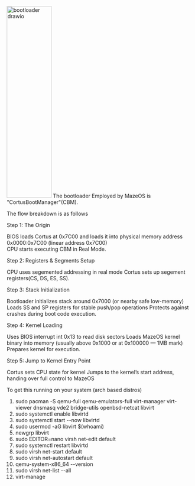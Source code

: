 <img width="121" height="519" alt="bootloader drawio" src="https://github.com/user-attachments/assets/2a6fdc8e-c05c-40dd-b02f-ac0ad4bc7b89" />
The bootloader Employed by MazeOS is "CortusBootManager"(CBM).

The flow breakdown is as follows

Step 1: The Origin

BIOS loads Cortus at 0x7C00 and loads it into physical memory address
0x0000:0x7C00  (linear address 0x7C00)  
CPU starts executing CBM in Real Mode.

Step 2: Registers & Segments Setup

CPU uses segemented addressing in real mode
Cortus sets up segement registers(CS, DS, ES, SS).

Step 3: Stack Initialization

Bootloader initializes stack around 0x7000 (or nearby safe low-memory)
Loads SS and SP registers for stable push/pop operations
Protects against crashes during boot code execution.

Step 4: Kernel Loading

Uses BIOS interrupt int 0x13 to read disk sectors
Loads MazeOS kernel binary into memory (usually above 0x1000 or at 0x100000 — 1MB mark)
Prepares kernel for execution.

Step 5: Jump to Kernel Entry Point

Cortus sets CPU state for kernel
Jumps to the kernel’s start address, handing over full control to MazeOS



To get this running on your system (arch based distros)
1. sudo pacman -S qemu-full qemu-emulators-full virt-manager virt-viewer dnsmasq vde2 bridge-utils openbsd-netcat libvirt
2. sudo systemctl enable libvirtd
3. sudo systemctl start --now libvirtd
4. sudo usermod -aG libvirt $(whoami)
5. newgrp libvirt
6. sudo EDITOR=nano virsh net-edit default
7. sudo systemctl restart libvirtd
8. sudo virsh net-start default
9. sudo virsh net-autostart default
10. qemu-system-x86_64 --version
11. sudo virsh net-list --all
12. virt-manage
